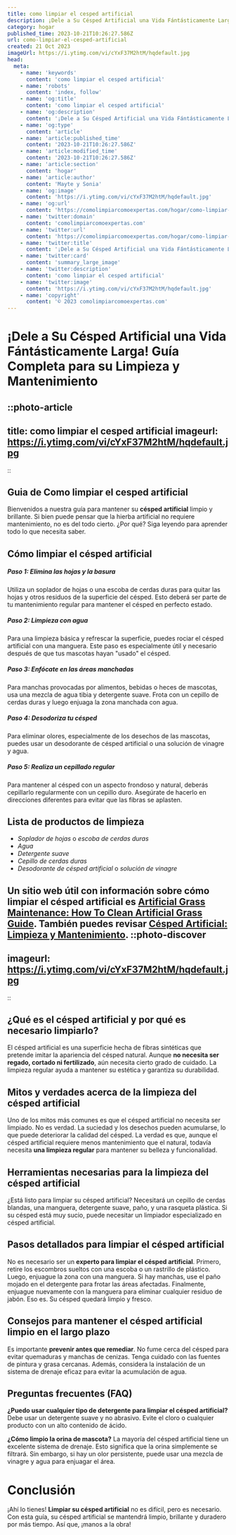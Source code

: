 ```yaml
---
title: como limpiar el cesped artificial
description: ¡Dele a Su Césped Artificial una Vida Fántásticamente Larga! Guía Completa para su Limpieza y Mantenimiento
category: hogar
published_time: 2023-10-21T10:26:27.586Z
url: como-limpiar-el-cesped-artificial
created: 21 Oct 2023
imageUrl: https://i.ytimg.com/vi/cYxF37M2htM/hqdefault.jpg
head:
  meta:
    - name: 'keywords'
      content: 'como limpiar el cesped artificial'
    - name: 'robots'
      content: 'index, follow'
    - name: 'og:title'
      content: 'como limpiar el cesped artificial'
    - name: 'og:description'
      content: '¡Dele a Su Césped Artificial una Vida Fántásticamente Larga! Guía Completa para su Limpieza y Mantenimiento'
    - name: 'og:type'
      content: 'article'
    - name: 'article:published_time'
      content: '2023-10-21T10:26:27.586Z'
    - name: 'article:modified_time'
      content: '2023-10-21T10:26:27.586Z'
    - name: 'article:section'
      content: 'hogar'
    - name: 'article:author'
      content: 'Mayte y Sonia'
    - name: 'og:image'
      content: 'https://i.ytimg.com/vi/cYxF37M2htM/hqdefault.jpg'
    - name: 'og:url'
      content: 'https://comolimpiarcomoexpertas.com/hogar/como-limpiar-el-cesped-artificial'
    - name: 'twitter:domain'
      content: 'comolimpiarcomoexpertas.com'
    - name: 'twitter:url'
      content: 'https://comolimpiarcomoexpertas.com/hogar/como-limpiar-el-cesped-artificial'
    - name: 'twitter:title'
      content: '¡Dele a Su Césped Artificial una Vida Fántásticamente Larga! Guía Completa para su Limpieza y Mantenimiento'
    - name: 'twitter:card'
      content: 'summary_large_image'
    - name: 'twitter:description'
      content: 'como limpiar el cesped artificial'
    - name: 'twitter:image'
      content: 'https://i.ytimg.com/vi/cYxF37M2htM/hqdefault.jpg'
    - name: 'copyright'
      content: '© 2023 comolimpiarcomoexpertas.com'
---
```

# ¡Dele a Su Césped Artificial una Vida Fántásticamente Larga! Guía Completa para su Limpieza y Mantenimiento

::photo-article
---
title: como limpiar el cesped artificial
imageurl: https://i.ytimg.com/vi/cYxF37M2htM/hqdefault.jpg
---
::
## Guia de Como limpiar el cesped artificial
Bienvenidos a nuestra guía para mantener su **césped artificial** limpio y brillante. Si bien puede pensar que la hierba artificial no requiere mantenimiento, no es del todo cierto. ¿Por qué? Siga leyendo para aprender todo lo que necesita saber.

## Cómo limpiar el césped artificial

##### Paso 1: Elimina las hojas y la basura

Utiliza un soplador de hojas o una escoba de cerdas duras para quitar las hojas y otros residuos de la superficie del césped. Esto deberá ser parte de tu mantenimiento regular para mantener el césped en perfecto estado.

##### Paso 2: Limpieza con agua

Para una limpieza básica y refrescar la superficie, puedes rociar el césped artificial con una manguera. Este paso es especialmente útil y necesario después de que tus mascotas hayan "usado" el césped.

##### Paso 3: Enfócate en las áreas manchadas

Para manchas provocadas por alimentos, bebidas o heces de mascotas, usa una mezcla de agua tibia y detergente suave. Frota con un cepillo de cerdas duras y luego enjuaga la zona manchada con agua.

##### Paso 4: Desodoriza tu césped

Para eliminar olores, especialmente de los desechos de las mascotas, puedes usar un desodorante de césped artificial o una solución de vinagre y agua.

##### Paso 5: Realiza un cepillado regular

Para mantener al césped con un aspecto frondoso y natural, deberás cepillarlo regularmente con un cepillo duro. Asegúrate de hacerlo en direcciones diferentes para evitar que las fibras se aplasten.

## Lista de productos de limpieza

- *Soplador de hojas* o *escoba de cerdas duras*
- *Agua*
- *Detergente suave*
- *Cepillo de cerdas duras*
- *Desodorante de césped artificial* o *solución de vinagre*

Un sitio web útil con información sobre cómo limpiar el césped artificial es [Artificial Grass Maintenance: How To Clean Artificial Grass Guide](https://www.installitdirect.com/learn/how-to-clean-artificial-grass/). También puedes revisar [Césped Artificial: Limpieza y Mantenimiento](https://www.todocesped.es/blog/limpieza-cesped-artificial/).
::photo-discover
---
imageurl: https://i.ytimg.com/vi/cYxF37M2htM/hqdefault.jpg
---
::
## ¿Qué es el césped artificial y por qué es necesario limpiarlo?
El césped artificial es una superficie hecha de fibras sintéticas que pretende imitar la apariencia del césped natural. Aunque **no necesita ser regado, cortado ni fertilizado**, aún necesita cierto grado de cuidado. La limpieza regular ayuda a mantener su estética y garantiza su durabilidad.

## Mitos y verdades acerca de la limpieza del césped artificial
Uno de los mitos más comunes es que el césped artificial no necesita ser limpiado. No es verdad. La suciedad y los desechos pueden acumularse, lo que puede deteriorar la calidad del césped. La verdad es que, aunque el césped artificial requiere menos mantenimiento que el natural, todavía necesita **una limpieza regular** para mantener su belleza y funcionalidad.

## Herramientas necesarias para la limpieza del césped artificial
¿Está listo para limpiar su césped artificial? Necesitará un cepillo de cerdas blandas, una manguera, detergente suave, paño, y una rasqueta plástica. Si su césped está muy sucio, puede necesitar un limpiador especializado en césped artificial.

## Pasos detallados para limpiar el césped artificial
No es necesario ser un **experto para limpiar el césped artificial**. Primero, retire los escombros sueltos con una escoba o un rastrillo de plástico. Luego, enjuague la zona con una manguera. Si hay manchas, use el paño mojado en el detergente para frotar las áreas afectadas. Finalmente, enjuague nuevamente con la manguera para eliminar cualquier residuo de jabón. Eso es. Su césped quedará limpio y fresco.

## Consejos para mantener el césped artificial limpio en el largo plazo
Es importante **prevenir antes que remediar**. No fume cerca del césped para evitar quemaduras y manchas de cenizas. Tenga cuidado con las fuentes de pintura y grasa cercanas. Además, considera la instalación de un sistema de drenaje eficaz para evitar la acumulación de agua.

## Preguntas frecuentes (FAQ)
**¿Puedo usar cualquier tipo de detergente para limpiar el césped artificial?**
Debe usar un detergente suave y no abrasivo. Evite el cloro o cualquier producto con un alto contenido de ácido.

**¿Cómo limpio la orina de mascota?**
La mayoría del césped artificial tiene un excelente sistema de drenaje. Esto significa que la orina simplemente se filtrará. Sin embargo, si hay un olor persistente, puede usar una mezcla de vinagre y agua para enjuagar el área.

# Conclusión
¡Ahí lo tienes! **Limpiar su césped artificial** no es difícil, pero es necesario. Con esta guía, su césped artificial se mantendrá limpio, brillante y duradero por más tiempo. Así que, ¡manos a la obra!